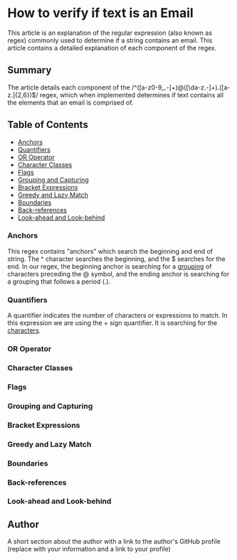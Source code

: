 # How to verify if text is an Email

This article is an explanation of the regular expression (also known as regex) commonly used to determine if a string contains an email. This article contains a detailed explanation of each component of the regex.

## Summary

The article details each component of the /^([a-z0-9_\.-]+)@([\da-z\.-]+)\.([a-z\.]{2,6})$/ regex, which when implemented determines if text contains all the elements that an email is comprised of.

## Table of Contents

- [Anchors](#anchors)
- [Quantifiers](#quantifiers)
- [OR Operator](#or-operator)
- [Character Classes](#character-classes)
- [Flags](#flags)
- [Grouping and Capturing](#grouping-and-capturing)
- [Bracket Expressions](#bracket-expressions)
- [Greedy and Lazy Match](#greedy-and-lazy-match)
- [Boundaries](#boundaries)
- [Back-references](#back-references)
- [Look-ahead and Look-behind](#look-ahead-and-look-behind)

### Anchors

This regex contains "anchors" which search the beginning and end of string. The ^ character searches the beginning, and the $ searches for the end. In our regex, the beginning anchor is searching for a [grouping](#grouping-capturing) of characters preceding the @ symbol, and the ending anchor is searching for a grouping that follows a period (.).

### Quantifiers

A quantifier indicates the number of characters or expressions to match. In this expression we are using the + sign quantifier. It is searching for the [characters](#character-classes).

### OR Operator

### Character Classes

### Flags

### Grouping and Capturing

### Bracket Expressions

### Greedy and Lazy Match

### Boundaries

### Back-references

### Look-ahead and Look-behind

## Author

A short section about the author with a link to the author's GitHub profile (replace with your information and a link to your profile)
